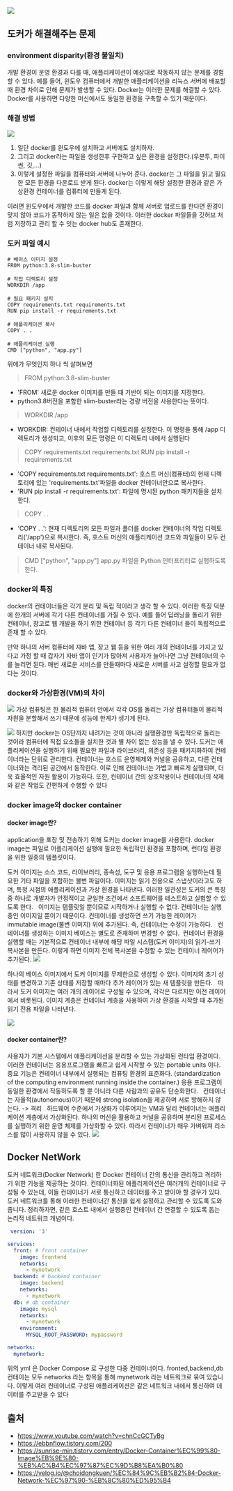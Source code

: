 ![](https://velog.velcdn.com/images/seongjae6751/post/7d69025a-3d15-43ec-a42f-9fe9dd04d444/image.png)

## 도커가 해결해주는 문제
### environment disparity(환경 불일치)
개발 환경이 운영 환경과 다를 때, 애플리케이션이 예상대로 작동하지 않는 문제를 경험할 수 있다. 예를 들어, 윈도우 컴퓨터에서 개발한 애플리케이션을 리눅스 서버에 배포할 때 환경 차이로 인해 문제가 발생할 수 있다. Docker는 이러한 문제를 해결할 수 있다. Docker를 사용하면 다양한 머신에서도 동일한 환경을 구축할 수 있기 때문이다.

### 해결 방법
![](https://velog.velcdn.com/images/seongjae6751/post/70b55e43-ca93-4fdb-8605-6e0083ed258e/image.png)

1. 일단 docker를 윈도우에 설치하고 서버에도 설치하자.
2. 그리고 docker라는 파일을 생성한후 구현하고 싶은 환경을 설정한다.(우분투, 파이썬, 깃,...)
4. 이렇게 설정한 파일을 컴퓨터와 서버에 나누어 준다. docker는 그 파일을 읽고 필요한 모든 환경을 다운로드 받게 된다. docker는 이렇게 해당 설정한 환경과 같은 가상환경 컨테이너를 컴퓨터에 만들게 된다.

이러면 윈도우에서 개발한 코드를 docker 파일과 함께 서버로 업로드를 한다면 환경이 맞지 않아 코드가 동작하지 않는 일은 없을 것이다. 이러한 docker 파일들을 깃허브 처럼 저장하고 관리 할 수 잇는 docker hub도 존재한다.

### 도커 파일 예시
```
# 베이스 이미지 설정
FROM python:3.8-slim-buster

# 작업 디렉토리 설정
WORKDIR /app

# 필요 패키지 설치
COPY requirements.txt requirements.txt
RUN pip install -r requirements.txt

# 애플리케이션 복사
COPY . .

# 애플리케이션 실행
CMD ["python", "app.py"]

```
위에가 무엇인지 하나 씩 살펴보면

> FROM python:3.8-slim-buster
* 'FROM' 새로운 docker 이미지를 만들 때 기반이 되는 이미지를 지정한다.
* python3.8버전을 포함한 slim-buster라는 경량 버전을 사용한다는 뜻이다.

> WORKDIR /app

* WORKDIR: 컨테이너 내에서 작업할 디렉토리를 설정한다. 이 명령을 통해 /app 디렉토리가 생성되고, 이후의 모든 명령은 이 디렉토리 내에서 실행된다

> COPY requirements.txt requirements.txt
RUN pip install -r requirements.txt

* 'COPY requirements.txt requirements.txt': 호스트 머신(컴퓨터)의 현재 디렉토리에 있는 'requirements.txt'파일을 docker 컨테이너안으로 복사한다.
* 'RUN pip install -r requirements.txt': 파일에 명시된 python 패키지들을 설치한다.


> COPY . .

* 'COPY . .': 현재 디렉토리의 모든 파일과 폴더를 docker 컨테이너의 작업 디렉토리('/app')으로 복사한다. 즉, 호스트 머신의 애플리케이션 코드와 파일들이 모두 컨테이너 내로 복사된다.

> CMD ["python", "app.py"]
app.py 파일을 Python 인터프리터로 실행하도록 한다.

### docker의 특징
docker의 컨테이너들은 각기 분리 및 독립 적이라고 생각 할 수 있다. 이러한 특징 덕분에 한개의 서버에 각기 다른 컨테이너를 가질 수 있다. 예를 들어 딥러닝을 돌리기 위한 컨테이너, 장고로 웹 개발을 하기 위한 컨테이너 등 각기 다른 컨테이너 들이 독립적으로 존재 할 수 있다.

만약 하나의 서버 컴퓨터에 자바 앱, 장고 웹 등을 위한 여러 개의 컨테이너를 가지고 있다고 가정 할 때 갑자기 자바 앱이 인기가 많아져 사용자가 늘어나면 그냥 컨테이너의 수를 늘리면 된다. 매번 새로운 서비스를 만들때마다 새로운 서버를 사고 설정할 필요가 없다는 것이다.

### docker와 가상환경(VM)의 차이
![](https://velog.velcdn.com/images/seongjae6751/post/c41f2ad1-c4a2-4969-b580-fae8a4929ff6/image.png)
가상 컴퓨팅은 한 물리적 컴퓨터 안에서 각각 OS를 돌리는 가상 컴퓨터들이 물리적 자원을 분할해서 쓰기 때문에 성능에 한계가 생기게 된다.

![](https://velog.velcdn.com/images/seongjae6751/post/c450b439-3462-46aa-b6fa-ab0a4dc49a37/image.png)
하지만 docker는 OS단까지 내려가는 것이 아니라 실행환경만 독립적으로 돌리는 것이라 컴퓨터에 직접 요소들을 설치한 것과 별 차이 없는 성능을 낼 수 있다. 도커는 애플리케이션을 실행하기 위해 필요한 파일과 라이브러리, 의존성 등을 패키지화하여 컨테이너라는 단위로 관리한다. 컨테이너는 호스트 운영체제와 커널을 공유하고, 다른 컨테이너와는 격리된 공간에서 동작한다. 이로 인해 컨테이너는 가볍고 빠르게 실행되며, 더욱 효율적인 자원 활용이 가능하다. 또한, 컨테이너 간의 상호작용이나 컨테이너의 삭제와 같은 작업도 간편하게 수행할 수 있다

### docker image와 docker container
#### docker image란?
application을 포장 및 전송하기 위해 도커는 docker image를 사용한다. docker image는 파일로 어플리케이션 실행에 필요한 독립적인 환경을 포함하며, 런타임 환경을 위한 일종의 템플릿이다.

도커 이미지는 소스 코드, 라이브러리, 종속성, 도구 및 응용 프로그램을 실행하는데 필요한 기타 파일을 포함하는 불변 파일이다.
이미지는 읽기 전용으로 스냅샷이라고도 하며, 특정 시점의 애플리케이션과 가상 환경을 나타낸다.
이러한 일관성은 도커의 큰 특징 중 하나로 개발자가 안정적이고 균일한 조건에서 소프트웨어를 테스트하고 실험할 수 있도록 한다.
 
이미지는 템플릿일 뿐이므로 시작하거나 실행할 수 없다. 컨테이너는 실행 중인 이미지일 뿐이기 때문이다.
컨테이너를 생성하면 쓰기 가능한 레이어가 immutable image(불변 이미지) 위에 추가된다. 즉, 컨테이너는 수정이 가능하다.
 
컨테이너를 생성하는 이미지 베이스는 별도로 존재하며 변경할 수 없다. 
컨테이너 환경을 실행할 때는 기본적으로 컨테이너 내부에 해당 파일 시스템(도커 이미지)의 읽기-쓰기 복사본을 만든다.
이렇게 하면 이미지 전체 복사본을 수정할 수 있는 컨테이너 레이어가 추가된다.
![](https://velog.velcdn.com/images/seongjae6751/post/1c45d9ec-3f5c-440c-80bb-1f57834e93aa/image.png)

하나의 베이스 이미지에서 도커 이미지를 무제한으로 생성할 수 있다.
이미지의 초기 상태를 변경하고 기존 상태를 저장할 때마다 추가 레이어가 있는 새 템플릿을 만든다.
 
따라서 도커 이미지는 여러 개의 레이어로 구성될 수 있으며, 각각은 다르지만 이전 레이어에서 비롯된다.
이미지 계층은 컨테이너 계층을 사용하여 가상 환경을 시작할 때 추가된 읽기 전용 파일을 나타낸다.

![](https://velog.velcdn.com/images/seongjae6751/post/250e9153-eafb-4568-b66b-190be6167423/image.png)
#### docker container란?
사용자가 기본 시스템에서 애플리케이션을 분리할 수 있는 가상화된 런타임 환경이다.
이러한 컨테이너는 응용프로그램을 빠르고 쉽게 시작할 수 있는 portable units 이다.
 
중요 기능은 컨테이너 내부에서 실행되는 컴퓨팅 환경의 표준화다. (standardization of the computing environment running inside the container.)
응용 프로그램이 동일한 환경에서 작동하도록 할 뿐 아니라 다른 사람과의 공유도 단순화한다.
 
컨테이너는 자율적(autonomous)이기 때문에 strong isolation을 제공하며 서로 방해하지 않는다. -> 격리
 
하드웨어 수준에서 가상화가 이루어지는 VM과 달리 컨테이너는 애플리케이션 계층에서 가상화된다.
하나의 머신을 활용하고 커널을 공유하며 분리된 프로세스를 실행하기 위한 운영 체제를 가상화할 수 있다.
따라서 컨테이너가 매우 가벼워져 리소스를 많이 사용하지 않을 수 있다.
![](https://velog.velcdn.com/images/seongjae6751/post/67745b87-a710-4de7-9d8a-058f44e8d9e2/image.png)


## Docker NetWork
도커 네트워크(Docker Network) 란 Docker 컨테이너 간의 통신을 관리하고 격리하기 위한 기능을 제공하는 것이다.
컨테이너화된 애플리케이션은 여러개의 컨테이너로 구성될 수 있는데, 이들 컨테이너가 서로 통신하고 데이터를 주고 받아야 할 경우가 있다.
도커 네트워크를 통해 이러한 컨테이너간 통신을 쉽게 설정하고 관리할 수 있도록 도와줍니다.
정리하자면, 같은 호스트 내에서 실행중인 컨테이너 간 연결할 수 있도록 돕는 논리적 네트워크 개념이다.

```yml
 version: '3'

services:
  front: # front container
    image: frontend
    networks:
      - mynetwork
  backend: # backend container
    image: backend
    networks:
      - mynetwork
  db: # db container
    image: mysql
    networks:
      - mynetwork
    environment:
      MYSQL_ROOT_PASSWORD: mypassword

networks:
  mynetwork:
```
위의 yml 은 Docker Compose 로 구성한 다중 컨테이너이다.
fronted,backend,db 컨테이는 모두 networks 라는 항목을 통해 mynetwork 라는 네트워크로 묶여 있습니다.
이렇게 여러 컨테이너로 구성된 애플리케이션은 같은 네트워크 내에서 통신하여 데이터를 주고받을 수 있다

## 출처
* https://www.youtube.com/watch?v=chnCcGCTyBg
* https://ebbnflow.tistory.com/200
* https://sunrise-min.tistory.com/entry/Docker-Container%EC%99%80-Image%EB%9E%80-%EB%AC%B4%EC%97%87%EC%9D%B8%EA%B0%80
* https://velog.io/@choidongkuen/%EC%84%9C%EB%B2%84-Docker-Network-%EC%97%90-%EB%8C%80%ED%95%B4
